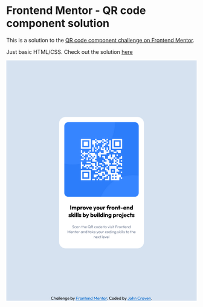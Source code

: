 # Frontend Mentor - QR code component solution

This is a solution to the [QR code component challenge on Frontend Mentor](https://www.frontendmentor.io/challenges/qr-code-component-iux_sIO_H).

Just basic HTML/CSS. Check out the solution [here](https://johncraven.github.io/fem-barcode/)

![solution screenshot](./screenshot.png)
